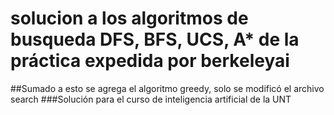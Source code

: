 # solucion a los algoritmos de busqueda DFS, BFS, UCS, A*  de la práctica expedida por berkeleyai
##Sumado a esto se agrega el algoritmo greedy, solo se modificó el archivo search
###Solución para el curso de inteligencia artificial de la UNT